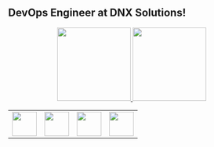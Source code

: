 ## DevOps Engineer at DNX Solutions!
<div align="center">
  <a href="https://github.com/pietromarmelo">
  <img height="150em" src="https://github-readme-stats.vercel.app/api?username=pietromarmelo&show_icons=true&theme=algolia&include_all_commits=true&count_private=true"/>
  <img height="150em" src="https://github-readme-stats.vercel.app/api/top-langs/?username=pietromarmelo&layout=compact&langs_count=4&theme=algolia"/>
</div>

<div align="center">
<table>
    <tbody>
        <tr>
            <td><a href="https://www.terraform.io/">
            <img height="50" src="https://www.vectorlogo.zone/logos/terraformio/terraformio-ar21.svg" />
            </a></td>
            <td><a href="https://www.docker.com/">
            <img height="50" src="https://www.vectorlogo.zone/logos/docker/docker-official.svg" />
            </a></td>
            <td><a href="https://www.gnu.org/software/bash/">
            <img height="50" src="https://www.vectorlogo.zone/logos/gnu_bash/gnu_bash-official.svg"/>
            </a></td>
            <td><a href="https://aws.amazon.com/cloudformation/">
            <img height="50" src="https://www.vectorlogo.zone/logos/amazon_cloudformation/amazon_cloudformation-ar21.svg"/>
            </a></td>
        </tr>
    </tbody>
</table>
</div>
